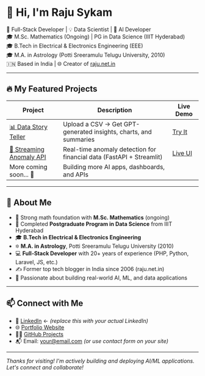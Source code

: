 # 👋 Hi, I'm Raju Sykam

🚀 Full-Stack Developer | 💡 Data Scientist | 🧠 AI Developer  
🎓 M.Sc. Mathematics (Ongoing) | PG in Data Science (IIIT Hyderabad)  
🎓 B.Tech in Electrical & Electronics Engineering (EEE)  
🎓 M.A. in Astrology (Potti Sreeramulu Telugu University, 2010)  
🇮🇳 Based in India | 🌐 Creator of [raju.net.in](http://raju.net.in)

---

## 🔥 My Featured Projects

| Project | Description | Live Demo |
|--------|-------------|-----------|
| [📊 Data Story Teller](https://github.com/SykamRaju/Data-Story-Teller) | Upload a CSV → Get GPT-generated insights, charts, and summaries | [Try It](https://data-story-teller.streamlit.app) |
| [🧠 Streaming Anomaly API](https://github.com/SykamRaju/Streaming-Anomaly-API) | Real-time anomaly detection for financial data (FastAPI + Streamlit) | [Live UI](https://streaming-anomaly-api.streamlit.app) |
| More coming soon... 🚧 | Building more AI apps, dashboards, and APIs |

---

## 📘 About Me

- 🔬 Strong math foundation with **M.Sc. Mathematics** (ongoing)
- 🧠 Completed **Postgraduate Program in Data Science** from IIIT Hyderabad
- 🎓 **B.Tech in Electrical & Electronics Engineering**
- 🔯 **M.A. in Astrology**, Potti Sreeramulu Telugu University (2010)
- 💻 **Full-Stack Developer** with 20+ years of experience (PHP, Python, Laravel, JS, etc.)
- ✍️ Former top tech blogger in India since 2006 (raju.net.in)
- 🧪 Passionate about building real-world AI, ML, and data applications

---

## 📫 Connect with Me

- 💼 [LinkedIn](https://linkedin.com/in/yourprofile) ← *(replace this with your actual LinkedIn)*
- 🌐 [Portfolio Website](http://raju.net.in)
- 🧑‍💻 [GitHub Projects](https://github.com/SykamRaju?tab=repositories)
- 📬 Email: your@email.com *(or use contact form on your site)*

---

_Thanks for visiting! I'm actively building and deploying AI/ML applications. Let's connect and collaborate!_
